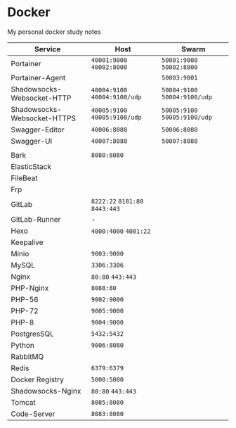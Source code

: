 # Docker
My personal docker study notes

| Service                     | Host                             | Swarm                          |
| --------------------------- | -------------------------------- | ------------------------------ |
| Portainer                   | `40001:9000`  `40002:8000`       | `50001:9000`  `50002:8000`     |
| Portainer-Agent             |                                  | `50003:9001`                   |
| Shadowsocks-Websocket-HTTP  | `40004:9100`  `40004:9100/udp`   | `50004:9100`  `50004:9100/udp` |
| Shadowsocks-Websocket-HTTPS | `40005:9100`  `40005:9100/udp`   | `50005:9100`  `50005:9100/udp` |
| Swagger-Editor              | `40006:8080`                     | `50006:8080`                   |
| Swagger-UI                  | `40007:8080`                     | `50007:8080`                   |
|                             |                                  |                                |
| Bark                        | `8080:8080`                      |                                |
| ElasticStack                |                                  |                                |
| FileBeat                    |                                  |                                |
| Frp                         |                                  |                                |
| GitLab                      | `8222:22`  `8181:80`  `8443:443` |                                |
| GitLab-Runner               | -                                |                                |
| Hexo                        | `4000:4000` `4001:22`            |                                |
| Keepalive                   |                                  |                                |
| Minio                       | `9003:9000`                      |                                |
| MySQL                       | `3306:3306`                      |                                |
| Nginx                       | `80:80`  `443:443`               |                                |
| PHP-Nginx                   | `8088:80`                        |                                |
| PHP-56                      | `9002:9000`                      |                                |
| PHP-72                      | `9005:9000`                      |                                |
| PHP-8                       | `9004:9000`                      |                                |
| PostgresSQL                 | `5432:5432`                      |                                |
| Python                      | `9006:8080`                      |                                |
| RabbitMQ                    |                                  |                                |
| Redis                       | `6379:6379`                      |                                |
| Docker Registry             | `5000:5000`                      |                                |
| Shadowsocks-Nginx           | `80:80`  `443:443`               |                                |
| Tomcat                      | `8085:8080`                      |                                |
| Code-Server                 | `8083:8080`                      |                                |

